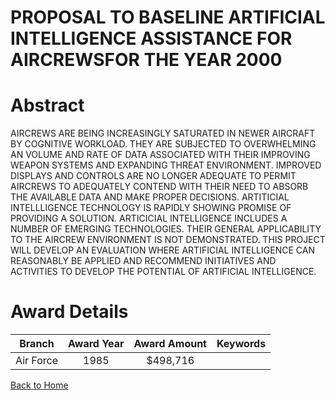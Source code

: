 
PROPOSAL TO BASELINE ARTIFICIAL INTELLIGENCE ASSISTANCE FOR AIRCREWSFOR THE YEAR 2000
=====================================================================================

# Abstract


AIRCREWS ARE BEING INCREASINGLY SATURATED IN NEWER AIRCRAFT BY COGNITIVE WORKLOAD. THEY ARE SUBJECTED TO OVERWHELMING AN VOLUME AND RATE OF DATA ASSOCIATED WITH THEIR IMPROVING WEAPON SYSTEMS AND EXPANDING THREAT ENVIRONMENT. IMPROVED DISPLAYS AND CONTROLS ARE NO LONGER ADEQUATE TO PERMIT AIRCREWS TO ADEQUATELY CONTEND WITH THEIR NEED TO ABSORB THE AVAILABLE DATA AND MAKE PROPER DECISIONS. ARTITICIAL INTELLLIGENCE TECHNOLOGY IS RAPIDLY SHOWING PROMISE OF PROVIDING A SOLUTION. ARTICICIAL INTELLIGENCE INCLUDES A NUMBER OF EMERGING TECHNOLOGIES. THEIR GENERAL APPLICABILITY TO THE AIRCREW ENVIRONMENT IS NOT DEMONSTRATED. THIS PROJECT WILL DEVELOP AN EVALUATION WHERE ARTIFICIAL INTELLIGENCE CAN REASONABLY BE APPLIED AND RECOMMEND INITIATIVES AND ACTIVITIES TO DEVELOP THE POTENTIAL OF ARTIFICIAL INTELLIGENCE.  

# Award Details

|Branch|Award Year|Award Amount|Keywords|
| :---: | :---: | :---: | :---: |
|Air Force|1985|$498,716||
  
  


[Back to Home](https://github.com/chrischow/dod_sbir_awards/JT/#131)